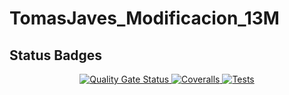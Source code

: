 # TomasJaves_Modificacion_13M

## Status Badges
<p align='center'>
  <a href='https://sonarcloud.io/summary/new_code?id=ULL-ESIT-INF-DSI-2324_TomasJaves_Modificacion_13.0'>
    <img src='https://sonarcloud.io/api/project_badges/measure?project=ULL-ESIT-INF-DSI-2324_TomasJaves_Modificacion_13.03&metric=alert_status' alt = 'Quality Gate Status'>
  </a>

  <a href='https://github.com/ULL-ESIT-INF-DSI-2324/TomasJaves_Modificacion_13.03/actions/workflows/coveralls.yml'>
    <img src='https://github.com/ULL-ESIT-INF-DSI-2324/TomasJaves_Modificacion_13.03/actions/workflows/coveralls.yml/badge.svg' alt='Coveralls'>
  </a>

  <a href='https://github.com/ULL-ESIT-INF-DSI-2324/TomasJaves_Modificacion_13.03/actions/workflows/node.js.yml'>
    <img src='https://github.com/ULL-ESIT-INF-DSI-2324/TomasJaves_Modificacion_13.03/actions/workflows/node.js.yml/badge.svg' alt='Tests'>
  </a>
</p>